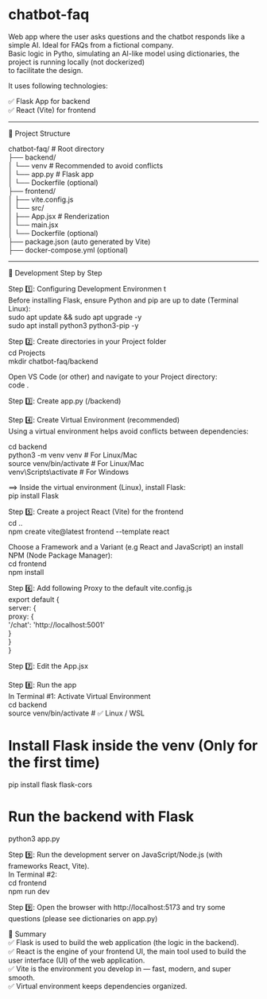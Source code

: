# chatbot-faq
Web app where the user asks questions and the chatbot responds like a simple AI. Ideal for FAQs from a fictional company.  
Basic logic in Pytho, simulating an AI-like model using dictionaries, the project is running locally (not dockerized)  
to facilitate the design.  

It uses following technologies:    

✅ Flask App for backend  
✅ React (Vite) for frontend  

__________________________________________________________________________________________________
📂 Project Structure    

chatbot-faq/       # Root directory   
├── backend/  
│   └── venv       # Recommended to avoid conflicts  
│   └── app.py     # Flask app  
│   └── Dockerfile (optional)  
├── frontend/  
│   ├── vite.config.js  
│   └── src/  
│       ├── App.jsx   # Renderization  
│       └── main.jsx  
│   └── Dockerfile (optional)  
├── package.json (auto generated by Vite)  
├── docker-compose.yml (optional)  
 
___________________________________________________________________________________________________
🚀 Development Step by Step    

Step 1️⃣: Configuring Development Environmen  t  
Before installing Flask, ensure Python and pip are up to date (Terminal Linux):     
sudo apt update && sudo apt upgrade -y    
sudo apt install python3 python3-pip -y    

Step 2️⃣: Create directories in your Project folder  
cd Projects  
mkdir chatbot-faq/backend  

Open VS Code (or other) and navigate to your Project directory:  
code .  

Step 3️⃣: Create app.py  (/backend)   

Step 4️⃣: Create Virtual Environment (recommended)   
Using a virtual environment helps avoid conflicts between dependencies:    

cd backend  
python3 -m venv venv       # For Linux/Mac    
source venv/bin/activate   # For Linux/Mac     
venv\Scripts\activate      # For Windows   

==> Inside the virtual environment (Linux), install Flask:   
pip install Flask     

Step 5️⃣:  Create a project React (Vite) for the frontend  
cd ..  
npm create vite@latest frontend --template react  

Choose a Framework and a Variant (e.g React and JavaScript) an install NPM (Node Package Manager):  
cd frontend  
npm install  

Step 6️⃣:  Add following Proxy to the default vite.config.js   
export default {  
  server: {  
    proxy: {  
      '/chat': 'http://localhost:5001'  
    }  
  }  
}  

Step 7️⃣:  Edit the App.jsx  

Step 8️⃣:  Run the app  
In Terminal #1: Activate Virtual Environment  
cd backend  
source venv/bin/activate   # ✅ Linux / WSL  

# Install Flask inside the venv (Only for the first time)  
pip install flask flask-cors  

# Run the backend with Flask  
python3 app.py  

Step 9️⃣:  Run the development server on JavaScript/Node.js (with frameworks React, Vite).    
In Terminal #2:   
cd frontend  
npm run dev  

Step 9️⃣:  Open the browser with http://localhost:5173 and try some questions (please see dictionaries on app.py)  

🔹 Summary    
✅ Flask is used to build the web application (the logic in the backend).    
✅ React is the engine of your frontend UI, the main tool used to build the user interface (UI) of the web application.  
✅ Vite is the environment you develop in — fast, modern, and super smooth.  
✅ Virtual environment keeps dependencies organized.    


